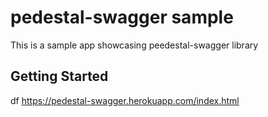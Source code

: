 # pedestal-swagger sample

This is a sample app showcasing peedestal-swagger library

## Getting Started


df
https://pedestal-swagger.herokuapp.com/index.html
